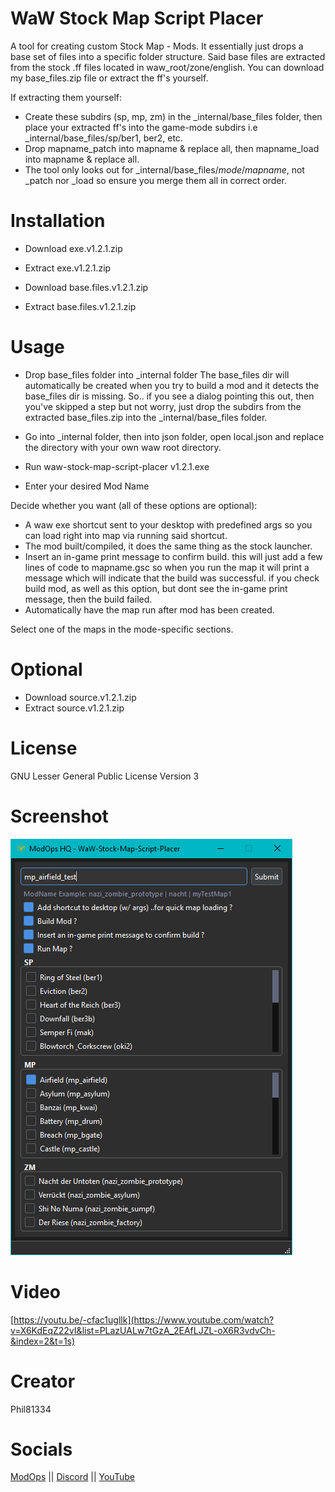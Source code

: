 # WaW Stock Map Script Placer

A tool for creating custom Stock Map - Mods.
It essentially just drops a base set of files into a specific folder structure.
Said base files are extracted from the stock .ff files located in waw_root/zone/english.
You can download my base_files.zip file or extract the ff's yourself.

If extracting them yourself:
- Create these subdirs (sp, mp, zm) in the _internal/base_files folder, then place your extracted ff's into the game-mode subdirs
    i.e _internal/base_files/sp/ber1, ber2, etc.
- Drop mapname_patch into mapname & replace all, then mapname_load into mapname & replace all.
- The tool only looks out for _internal/base_files/*mode*/*mapname*, not _patch nor _load so ensure you merge them all in correct order.

# Installation

- Download exe.v1.2.1.zip
- Extract exe.v1.2.1.zip

- Download base.files.v1.2.1.zip
- Extract base.files.v1.2.1.zip

# Usage

- Drop base_files folder into _internal folder
    The base_files dir will automatically be created when you try to build a mod and it detects the base_files dir is missing.
    So.. if you see a dialog pointing this out, then you've skipped a step but not worry, just drop the subdirs from the extracted base_files.zip into the _internal/base_files folder.

- Go into _internal folder, then into json folder, open local.json and replace the directory with your own waw root directory.
- Run waw-stock-map-script-placer v1.2.1.exe
- Enter your desired Mod Name

Decide whether you want (all of these options are optional):
- A waw exe shortcut sent to your desktop with predefined args so you can load right into map via running said shortcut.
- The mod built/compiled, it does the same thing as the stock launcher.
- Insert an in-game print message to confirm build. this will just add a few lines of code to mapname.gsc so when you run the map it will print a message which will indicate that the build was successful. if you check build mod, as well as this option, but dont see the in-game print message, then the build failed.
- Automatically have the map run after mod has been created.

Select one of the maps in the mode-specific sections.

# Optional

- Download source.v1.2.1.zip
- Extract source.v1.2.1.zip

# License

GNU Lesser General Public License Version 3

# Screenshot

![alt text](screenshot1.png)

# Video

[https://youtu.be/-cfac1ugllk](https://www.youtube.com/watch?v=X6KdEqZ22vI&list=PLazUALw7tGzA_2EAfLJZL-oX6R3vdvCh-&index=2&t=1s)

# Creator

Phil81334

# Socials

[ModOps](https://modopshq.com) || [Discord](https://discord.gg/SEkBECkt2Q) || [YouTube](https://www.youtube.com/playlist?list=PLazUALw7tGzA_2EAfLJZL-oX6R3vdvCh-)
